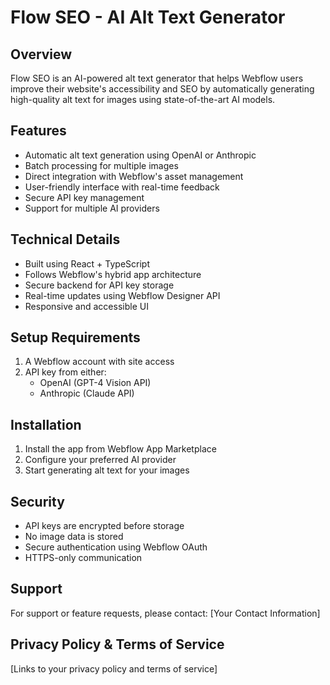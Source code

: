 # Flow SEO - AI Alt Text Generator

## Overview
Flow SEO is an AI-powered alt text generator that helps Webflow users improve their website's accessibility and SEO by automatically generating high-quality alt text for images using state-of-the-art AI models.

## Features
- Automatic alt text generation using OpenAI or Anthropic
- Batch processing for multiple images
- Direct integration with Webflow's asset management
- User-friendly interface with real-time feedback
- Secure API key management
- Support for multiple AI providers

## Technical Details
- Built using React + TypeScript
- Follows Webflow's hybrid app architecture
- Secure backend for API key storage
- Real-time updates using Webflow Designer API
- Responsive and accessible UI

## Setup Requirements
1. A Webflow account with site access
2. API key from either:
   - OpenAI (GPT-4 Vision API)
   - Anthropic (Claude API)

## Installation
1. Install the app from Webflow App Marketplace
2. Configure your preferred AI provider
3. Start generating alt text for your images

## Security
- API keys are encrypted before storage
- No image data is stored
- Secure authentication using Webflow OAuth
- HTTPS-only communication

## Support
For support or feature requests, please contact:
[Your Contact Information]

## Privacy Policy & Terms of Service
[Links to your privacy policy and terms of service]
